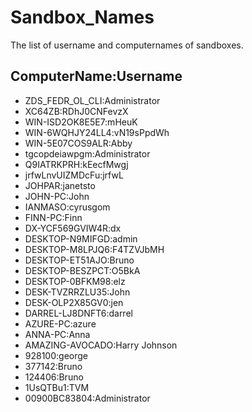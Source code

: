 # Sandbox_Names
The list of username and computernames of sandboxes.
## ComputerName:Username

- ZDS_FEDR_OL_CLI:Administrator
- XC64ZB:RDhJ0CNFevzX
- WIN-ISD2OK8E5E7:mHeuK
- WIN-6WQHJY24LL4:vN19sPpdWh
- WIN-5E07COS9ALR:Abby
- tgcopdeiawpgm:Administrator
- Q9IATRKPRH:kEecfMwgj
- jrfwLnvUIZMDcFu:jrfwL
- JOHPAR:janetsto
- JOHN-PC:John
- IANMASO:cyrusgom
- FINN-PC:Finn
- DX-YCF569GVIW4R:dx
- DESKTOP-N9MIFGD:admin
- DESKTOP-M8LPJQ6:F4TZVJbMH
- DESKTOP-ET51AJO:Bruno
- DESKTOP-BESZPCT:O5BkA
- DESKTOP-0BFKM98:elz
- DESK-TVZRRZLU35:John
- DESK-OLP2X85GV0:jen
- DARREL-LJ8DNFT6:darrel
- AZURE-PC:azure
- ANNA-PC:Anna
- AMAZING-AVOCADO:Harry Johnson
- 928100:george
- 377142:Bruno
- 124406:Bruno
- 1UsQTBu1:TVM
- 00900BC83804:Administrator
